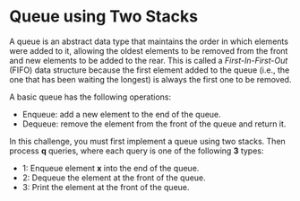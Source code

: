 # Queue using Two Stacks

A queue is an abstract data type that maintains the order in which elements were added to it, allowing the oldest elements to be removed from the front and new elements to be added to the rear. This is called a *First-In-First-Out* (FIFO) data structure because the first element added to the queue (i.e., the one that has been waiting the longest) is always the first one to be removed.

A basic queue has the following operations:

- Enqueue: add a new element to the end of the queue.
- Dequeue: remove the element from the front of the queue and return it.

In this challenge, you must first implement a queue using two stacks. Then process **q** queries, where each query is one of the following **3** types:

- 1: Enqueue element **x** into the end of the queue.
- 2: Dequeue the element at the front of the queue.
- 3: Print the element at the front of the queue.
